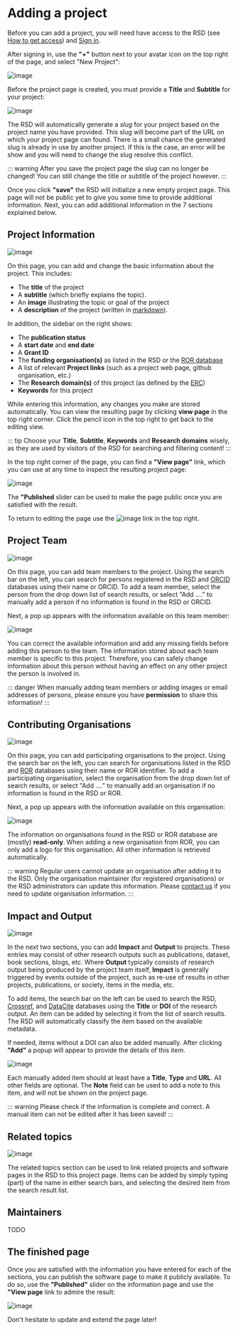 <!--
SPDX-FileCopyrightText: 2022 Jason Maassen (Netherlands eScience Center) <j.maassen@esciencecenter.nl>
SPDX-FileCopyrightText: 2022 Netherlands eScience Center

SPDX-License-Identifier: CC-BY-4.0
-->

# Adding a project

Before you can add a project, you will need have access to the RSD (see [How to get access](getting-access.md)) and [Sign in](getting-access.md#how-to-sign-in).

After signing in, use the __"+"__ button next to your avatar icon on the top right of the page, and select "New Project":

![image](/plus-software-projects.gif)

Before the project page is created, you must provide a __Title__ and __Subtitle__ for your project:

![image](/new-project.gif)

The RSD will automatically generate a *slug* for your project based on the project name you have provided. This slug will become part of the URL on which your project page can found.
There is a small chance the generated slug is already in use by another project. If this is the case, an error will be show and you will need to change the slug resolve this conflict.

::: warning
After you save the project page the slug can no longer be changed! You can still change the title or subtitle of the project however.
:::

Once you click __"save"__ the RSD will initialize a new empty project page. This page will not be public yet to give you some time to provide additional information.
Next, you can add additional information in the 7 sections explained below.

## Project Information

![image](/basic-project-information.gif)

On this page, you can add and change the basic information about the project. This includes:

- The **title** of the project
- A **subtitle** (which briefly explains the topic).
- An **image** illustrating the topic or goal of the project
- A **description** of the project (written in [markdown](https://www.markdownguide.org)).

In addition, the sidebar on the right shows:

- The **publication status**
- A **start date** and **end date**
- A **Grant ID**
- The **funding organisation(s)** as listed in the RSD or the [ROR database](https://ror.org)
- A list of relevant **Project links** (such as a project web page, github organisation, etc.)
- The **Research domain(s)** of this project (as defined by the [ERC](https://erc.europa.eu/news/new-erc-panel-structure-2021-and-2022))
- **Keywords** for this project

While entering this information, any changes you make are stored automatically. You can view the resulting page by clicking **view page** in the top right corner.
Click the pencil icon in the top right to get back to the editing view.

::: tip
Choose your **Title**, **Subtitle**, **Keywords** and **Research domains** wisely, as they are used by visitors of the RSD for searching and filtering content!
:::

In the top right corner of the page, you can find a **"View page"** link, which you can use at any time to inspect the resulting project page:

![image](/view-and-publish.gif)

The **"Published** slider can be used to make the page public once you are satisfied with the result.

To return to editing the page use the ![image](/edit-page.gif) link in the top right.

## Project Team

![image](/project-team-information.gif)

On this page, you can add team members to the project. Using the search bar on the left, you can search for persons registered in the RSD and [ORCID](https://orcid.org) databases
using their name or ORCID. To add a team member, select the person from the drop down list of search results, or select "Add ...." to manually add a person if no information
is found in the RSD or ORCID.

Next, a pop up appears with the information available on this team member:

![image](/person-information.gif)

You can correct the available information and add any missing fields before adding this person to the team. The information stored about each team member is specific to this
project. Therefore, you can safely change information about this person without having an effect on any other project the person is involved in.

::: danger
When manually adding team members or adding images or email addresses of persons, please ensure you have **permission** to share this information!
:::

## Contributing Organisations

![image](/project-add-organisation.gif)

On this page, you can add participating organisations to the project. Using the search bar on the left, you can search for organisations listed in the RSD and [ROR](https://ror.org)
databases using their name or ROR identifier. To add a participating organisation, select the organisation from the drop down list of search results, or select "Add ...." to
manually add an organisation if no information is found in the RSD or ROR.

Next, a pop up appears with the information available on this organisation:

![image](/project-add-organisation-details.gif)

The information on organisations found in the RSD or ROR database are (mostly) **read-only**. When adding a new organisation from ROR, you can only add a logo for this organisation.
All other information is retrieved automatically.

::: warning
Regular users cannot update an organisation after adding it to the RSD. Only the organisation maintainer (for registered organisations) or the RSD administrators can update this
information. Please [contact us](mailto:rsd@esciencecenter.nl) if you need to update organisation information.
:::

## Impact and Output

![image](/project-add-impact.gif)

In the next two sections, you can add **Impact** and **Output** to projects. These entries may consist of other research outputs such as publications, dataset, book sections, blogs, etc.
Where **Output** typically consists of research output being produced by the project team itself, **Impact** is generally triggered by events outside of the project, such as re-use of
results in other projects, publications, or society, items in the media, etc.

To add items, the search bar on the left can be used to search the RSD, [Crossref](https://crossref.org), and [DataCite](https://datacite.org) databases using the **Title** or **DOI**
of the research output. An item can be added by selecting it from the list of search results. The RSD will automatically classify the item based on the available metadata.

If needed, items without a DOI can also be added manually. After clicking **"Add"** a popup will appear to provide the details of this item.

![image](/project-add-manual-mention.gif)

Each manually added item should at least have a **Title**, **Type** and **URL**. All other fields are optional. The **Note** field can be used to add a note to this item, and will not
be shown on the project page.

::: warning
Please check if the information is complete and correct. A manual item can not be edited after it has been saved!
:::

## Related topics

![image](/project-related-topics.gif)

The related topics section can be used to link related projects and software pages in the RSD to this project page. Items can be added by simply typing (part) of the name in either
search bars, and selecting the desired item from the search result list.

## Maintainers

TODO

## The finished page

Once you are satisfied with the information you have entered for each of the sections, you can publish the software page to make it publicly available. To do so, use the **"Published"**
slider on the information page and use the **"View page** link to admire the result:

![image](/published.gif)

Don't hesitate to update and extend the page later!
